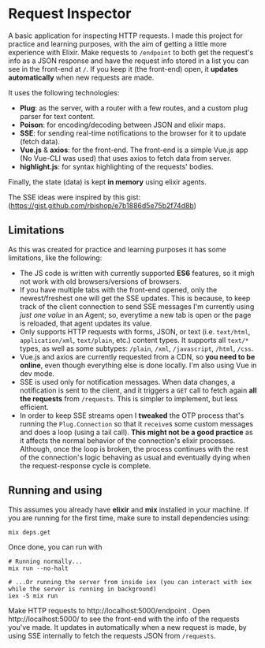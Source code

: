 # Request Inspector

A basic application for inspecting HTTP requests. I made this project for practice and learning
purposes, with the aim of getting a little more experience with Elixir. 
Make requests to `/endpoint` to both get the request's info as a JSON response and have the request
info stored in a list you can see in the front-end at `/`. If you keep it (the front-end) open, it **updates
automatically** when new requests are made.


It uses the following technologies:

* **Plug**: as the server, with a router with a few routes, and a custom plug parser for text content.
* **Poison**: for encoding/decoding between JSON and elixir maps.
* **SSE**: for sending real-time notifications to the browser for it to update (fetch data).
* **Vue.js** & **axios**: for the front-end. The front-end is a simple Vue.js app (No Vue-CLI was used) that uses axios to fetch data from server.
* **highlight.js**: for syntax highlighting of the requests' bodies.

Finally, the state (data) is kept **in memory** using elixir agents.

The SSE ideas were inspired by this gist: (https://gist.github.com/rbishop/e7b1886d5e75b2f74d8b)


## Limitations

As this was created for practice and learning purposes it has some limitations, like the following:

* The JS code is written with currently supported **ES6** features, so it migh not work with old browsers/versions of browsers.
* If you have multiple tabs with the front-end opened, only the newest/freshest one will get the SSE updates.
  This is because, to keep track of the client connection to send SSE messages I'm currently using _just one value_
  in an Agent; so, everytime a new tab is open or the page is reloaded, that agent updates its value.
* Only supports HTTP requests with forms, JSON, or text (i.e. `text/html`, `application/xml`, `text/plain`, etc.) content types. It supports all `text/*` types, as well as some subtypes: `/plain`, `/xml`, `/javascript`, `/html`, `/css`.
* Vue.js and axios are currently requested from a CDN, so **you need to be online**, even though everything else is done locally. I'm also using Vue in dev mode.
* SSE is used only for notification messages. When data changes, a notification is sent to the client, and it triggers a `GET` call to fetch again **all the requests** from `/requests`. This is simpler to implement, but less efficient.
* In order to keep SSE streams open I **tweaked** the OTP process that's running the `Plug.Connection` so that it `receive`s some custom messages and does a loop (using a tail call). **This might not be a good practice** as it affects the normal behavior of the connection's elixir processes. Although, once the loop is broken, the process continues with the rest of the connection's logic behaving as usual and eventually dying when the request-response cycle is complete.


## Running and using

This assumes you already have **elixir** and **mix** installed in your machine.
If you are running for the first time, make sure to install dependencies using:
```
mix deps.get
```
Once done, you can run with
```
# Running normally...
mix run --no-halt

# ...Or running the server from inside iex (you can interact with iex while the server is running in background)
iex -S mix run
```

Make HTTP requests to http://localhost:5000/endpoint .
Open http://localhost:5000/ to see the front-end with the info of the requests you've made. It updates in automatically when a new request is made, by using SSE internally to fetch the requests JSON from `/requests`.
